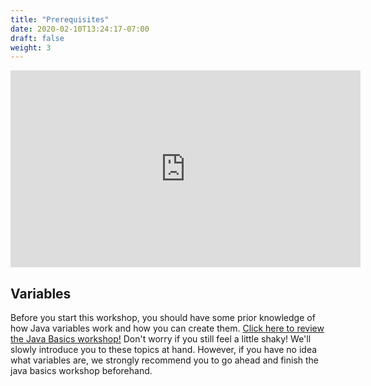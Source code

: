 ```yaml
---
title: "Prerequisites"
date: 2020-02-10T13:24:17-07:00
draft: false
weight: 3
---
```


<p style="text-align: center;"><iframe width="560" height="315" src="https://www.youtube.com/embed/m09C635qvN0" frameborder="0" allow="accelerometer; autoplay; clipboard-write; encrypted-media; gyroscope; picture-in-picture" allowfullscreen></iframe></p>

<!--<link rel="stylesheet" href="../../style.css">-->

## Variables

Before you start this workshop, you should have some prior knowledge of how Java variables work and how you can create them. [Click here to review the Java Basics workshop!](https://workshops.nuevofoundation.org/java-basics/) Don't worry if you still feel a little shaky! We'll slowly introduce you to these topics at hand. However, if you have no idea what variables are, we strongly recommend you to go ahead and finish the java basics workshop beforehand.

